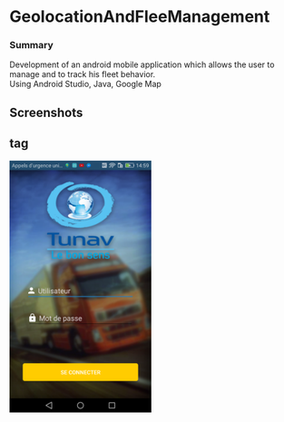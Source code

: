 # GeolocationAndFleeManagement
### Summary
Development of an android mobile application which allows the user
to manage and to track his fleet behavior. <br />
Using Android Studio, Java, Google Map <br />

## Screenshots <h2> tag
 <img src="https://github.com/XmissterioX/GeolocationAndFleeManagement/blob/master/ScreenShots/1.png" width="250">
